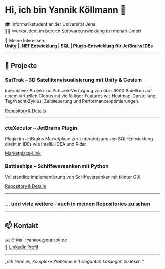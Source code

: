 # Hi, ich bin Yannik Köllmann 👋

🎓 Informatikstudent an der Universität Jena  
👨‍💼 Werkstudent im Bereich Softwareentwicklung bei monari GmbH  

🎯 Meine Interessen:  
**Unity | .NET Entwicklung | SQL | Plugin-Entwicklung für JetBrains IDEs**

---

## 🚀 Projekte

### SatTrak – 3D Satellitenvisualisierung mit Unity & Cesium  
Interaktives Projekt zur Echtzeit-Verfolgung von über 5000 Satelliten auf einem virtuellen Globus mit vielfältigen Features wie Heatmap-Darstellung, Tag/Nacht-Zyklus, Zeitsteuerung und Performanceoptimierungen.

[Repository & Details](https://github.com/JanVogt06/SatTrak-SatelliteVisualization)

---

### cteXecutor – JetBrains Plugin  
Plugin im JetBrains Marketplace zur Unterstützung von SQL-Entwicklung direkt in IDEs wie IntelliJ IDEA und Rider.

[Marketplace-Link](https://plugins.jetbrains.com/plugin/27835-ctexecutor)

### Battleships – Schiffeversenken mit Python
Vollständige implementierung von Schiffeversenken mit tkinter GUI

[Repository & Details](https://github.com/ykoellmann/Battleships)

---

### ... und viele weitere - auch in meinen Repositories zu sehen

---

## 📫 Kontakt

✉️ E-Mail: [yankoe@outlook.de](mailto:yankoe@outlook.de)  
🔗 [LinkedIn Profil](linkedin.com/in/yannikkoellmann)

---

*„Ich liebe es, komplexe Probleme mit eleganten Lösungen zu lösen.“*
